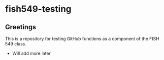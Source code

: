 # fish549-testing

## Greetings

This is a repository for testing GitHub functions as a component of the FISH 549 class. 

* Will add more later
